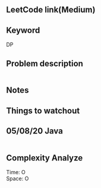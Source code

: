 ## LeetCode link(Medium)


## Keyword
DP

## Problem description
```

```



## Notes


## Things to watchout

## 05/08/20 Java

```java


```
## Complexity Analyze
Time: O       \
Space: O